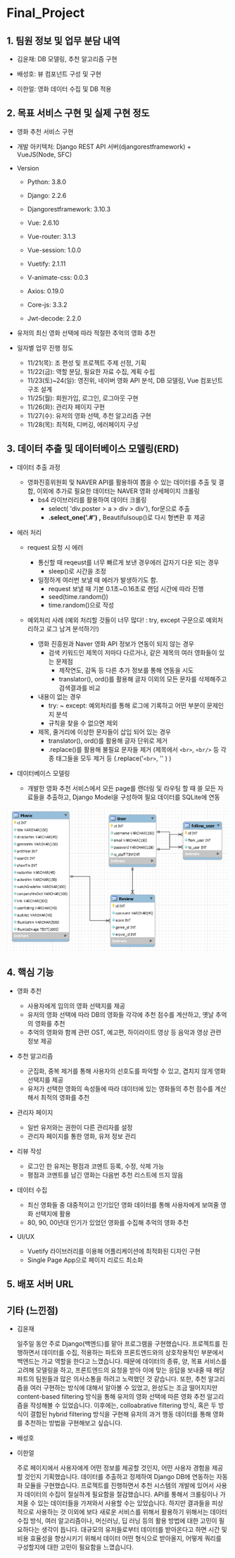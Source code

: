 # Final_Project



## 1. 팀원 정보 및 업무 분담 내역

- 김윤재: DB 모델링, 추천 알고리즘 구현

- 배성호: 뷰 컴포넌트 구성 및 구현

- 이한얼: 영화 데이터 수집 및 DB 적용

  

## 2. 목표 서비스 구현 및 실제 구현 정도

- 영화 추천 서비스 구현

- 개발 아키텍처: Django REST API 서버(djangorestframework) + VueJS(Node, SFC)

- Version

  - Python: 3.8.0

  - Django: 2.2.6
  - Djangorestframework: 3.10.3
  - Vue: 2.6.10
  - Vue-router: 3.1.3
  - Vue-session: 1.0.0
  - Vuetify: 2.1.11
  - V-animate-css: 0.0.3
  - Axios: 0.19.0
  - Core-js: 3.3.2
  - Jwt-decode: 2.2.0

- 유저의 최신 영화 선택에 따라 적절한 추억의 영화 추천

- 일자별 업무 진행 정도

  - 11/21(목): 조 편성 및 프로젝트 주제 선정, 기획
  - 11/22(금): 역할 분담, 필요한 자료 수집, 계획 수립
  - 11/23(토)~24(일): 영진위, 네이버 영화 API 분석, DB 모델링, Vue 컴포넌트 구조 설계
  - 11/25(월): 회원가입, 로그인, 로그아웃 구현
  - 11/26(화): 관리자 페이지 구현
  - 11/27(수): 유저의 영화 선택, 추천 알고리즘 구현
  - 11/28(목): 최적화, 디버깅, 에러페이지 구성



## 3. 데이터 추출 및 데이터베이스 모델링(ERD)

- 데이터 추출 과정 

  - 영화진흥위원회 및 NAVER API를 활용하여 뽑을 수 있는 데이터를 추출 및 결합, 이외에 추가로 필요한 데이터는 NAVER 영화 상세페이지 크롤링
    - bs4 라이브러리를 활용하여 데이터 크롤링
      - select( 'div.poster > a > div > div'),   for문으로 추출
      - **.select_one('.#') ,** Beautifulsoup()로 다시 형변환 후 제공

- 에러 처리

  - request 요청 시 에러
    - 통신할 때 reqeust를 너무 빠르게 보낸 경우에러 갑자기 다운 되는 경우
      - sleep()로 시간을 조정
    - 일정하게 여러번 보낼 때 에러가 발생하기도 함.
      -  request 보낼 때 기본 0.1초~0.16초로 랜덤 시간에 따라 진행
        - seed(time.random())
        - time.random()으로 작성

  - 예외처리 사례 (예외 처리할 것들이 너무 많다! : try, except 구문으로 예외처리하고 로그 남겨 분석하기!)
    - 영화 진흥원과 Naver 영화 API 정보가 연동이 되지 않는 경우
      - 검색 키워드인 제목이 저마다 다르거나, 같은 제목의 여러 영화들이 있는 문제점
        - 제작연도, 감독 등 다른 추가 정보를 통해 연동을 시도
        - translator(), ord()를 활용해 글자 이외의 모든 문자를 삭제해주고 검색결과를 비교
    - 내용이 없는 경우
      - try: ~ except: 예외처리를 통해 로그에 기록하고 어떤 부분이 문제인지 분석
      - 규칙을 찾을 수 없으면 제외
    - 제목, 줄거리에 이상한 문자들이 삽입 되어 있는 경우
      - translator(), ord()를 활용해 글자 단위로 제거
      - .replace()를 활용해 불필요 문자들 제거 (제목에서 `<br>`, `<br/>` 등 각종 태그들을 모두 제거  등 (.replace('`<br>`, '' ) )

- 데이터베이스 모델링

  - 개발한 영화 추천 서비스에서 모든 page를 랜더링 및 라우팅 할 때 쓸 모든 자료들을 추출하고, Django Model을  구성하여 필요 데이터를 SQLite에 연동

![](./img/ERD.PNG)



## 4. 핵심 기능

- 영화 추천

  - 사용자에게 임의의 영화 선택지를 제공
  - 유저의 영화 선택에 따라 DB의 영화들 각각에 추천 점수를 계산하고, 옛날 추억의 영화를 추천
  - 추억의 영화와 함께 관련 OST, 예고편, 하이라이트 영상 등 음악과 영상 관련 정보 제공 

- 추천 알고리즘

  - 군집화, 중복 제거를 통해 사용자의 선호도를 파악할 수 있고, 겹치지 않게 영화 선택지를 제공
  - 유저가 선택한 영화의 속성들에 따라 데이터에 있는 영화들의 추천 점수를 계산해서 최적의 영화를 추천

- 관리자 페이지

  - 일반 유저와는 권한이 다른 관리자를 설정
  - 관리자 페이지를 통한 영화, 유저 정보 관리

- 리뷰 작성

  - 로그인 한 유저는 평점과 코멘트 등록, 수정, 삭제 가능
  - 평점과 코멘트를 남긴 영화는 다음번 추천 리스트에 뜨지 않음

- 데이터 수집

  - 최신 영화들 중 대중적이고 인기있던 영화 데이터를 통해 사용자에게 보여줄 영화 선택지에 활용
  - 80, 90, 00년대 인기가 있었던 영화를 수집해 추억의 영화 추천

- UI/UX

  - Vuetify 라이브러리를 이용해 어플리케이션에 최적화된 디자인 구현
  - Single Page App으로 페이지 리로드 최소화

  

## 5. 배포 서버 URL



## 기타 (느낀점)

- 김윤재

   일주일 동안 주로 Django(백엔드)를 맡아 프로그램을 구현했습니다. 프로젝트를 진행하면서 데이터를 수집, 적용하는 파트와 프론트엔드와의 상호작용적인 부분에서 백엔드는 가교 역할을 한다고 느꼈습니다. 때문에 데이터의 종류, 양, 목표 서비스를 고려해 모델링을 하고, 프론트엔드의 요청을 받아 이에 맞는 응답을 보내줄 때 해당 파트의 팀원들과 많은 의사소통을 하려고 노력했던 것 같습니다. 또한, 추천 알고리즘을 여러 구현하는 방식에 대해서 알아볼 수 있었고, 완성도는 조금 떨어지지만 content-based filtering 방식을 통해 유저의 영화 선택에 따른 영화 추천 알고리즘을 작성해볼 수 있었습니다. 이후에는, colloabrative filtering 방식, 혹은 두 방식이 결합된 hybrid filtering 방식을 구현해 유저의 과거 행동 데이터를 통해 영화를 추천하는 방법을 구현해보고 싶습니다.

- 배성호

- 이한얼

  주로 페이지에서 사용자에게 어떤 정보를 제공할 것인지, 어떤 사용자 경험을 제공할 것인지 기획했습니다. 데이터를 추출하고 정제하여 Django DB에 연동하는 자동화 모듈을 구현했습니다. 프로젝트를 진행하면서 추천 시스템의 개발에 있어서 사용자 데이터의 수집이 절실하게 필요함을 절감했습니다. API를 통해서 크롤링이나 가져올 수 있는 데이터들을 가져와서 사용할 수는 있었습니다. 하지만 결과들을 피상적으로 사용하는 것 이외에 보다 새로운 서비스를 위해서 활용하기 위해서는 데이터 수집 방식, 여러 알고리즘이나, 머신러닝, 딥 러닝 등의 활용 방법에 대한 고민이 필요하다는 생각이 듭니다. 대규모의 유저들로부터 데이터를 받아온다고 하면 시간 및 비용 효율성을 향상시키기 위해서 데이터 어떤 형식으로 받아올지, 어떻게 쿼리를 구성할지에 대한 고민이 필요함을 느꼈습니다.